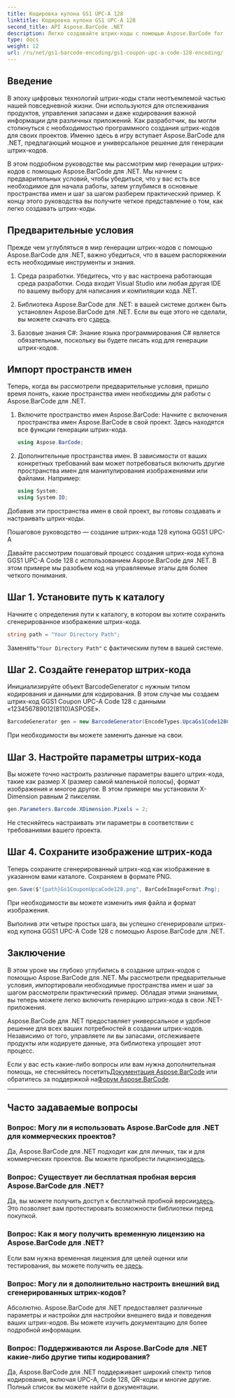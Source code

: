 ```yaml
---
title: Кодировка купона GS1 UPC-A 128
linktitle: Кодировка купона GS1 UPC-A 128
second_title: API Aspose.BarCode .NET
description: Легко создавайте штрих-коды с помощью Aspose.BarCode for .NET — вашего комплексного решения для создания штрих-кодов. Начните сегодня!
type: docs
weight: 12
url: /ru/net/gs1-barcode-encoding/gs1-coupon-upc-a-code-128-encoding/
---
```


## Введение

В эпоху цифровых технологий штрих-коды стали неотъемлемой частью нашей повседневной жизни. Они используются для отслеживания продуктов, управления запасами и даже кодирования важной информации для различных приложений. Как разработчик, вы могли столкнуться с необходимостью программного создания штрих-кодов для своих проектов. Именно здесь в игру вступает Aspose.BarCode для .NET, предлагающий мощное и универсальное решение для генерации штрих-кодов.

В этом подробном руководстве мы рассмотрим мир генерации штрих-кодов с помощью Aspose.BarCode для .NET. Мы начнем с предварительных условий, чтобы убедиться, что у вас есть все необходимое для начала работы, затем углубимся в основные пространства имен и шаг за шагом разберем практический пример. К концу этого руководства вы получите четкое представление о том, как легко создавать штрих-коды.

## Предварительные условия

Прежде чем углубляться в мир генерации штрих-кодов с помощью Aspose.BarCode для .NET, важно убедиться, что в вашем распоряжении есть необходимые инструменты и знания.

1. Среда разработки. Убедитесь, что у вас настроена работающая среда разработки. Сюда входит Visual Studio или любая другая IDE по вашему выбору для написания и компиляции кода .NET.

2.  Библиотека Aspose.BarCode для .NET: в вашей системе должен быть установлен Aspose.BarCode для .NET. Если вы еще этого не сделали, вы можете скачать его с[здесь](https://releases.aspose.com/barcode/net/).

3. Базовые знания C#: Знание языка программирования C# является обязательным, поскольку вы будете писать код для генерации штрих-кодов.

## Импорт пространств имен

Теперь, когда вы рассмотрели предварительные условия, пришло время понять, какие пространства имен необходимы для работы с Aspose.BarCode для .NET.

1. Включите пространство имен Aspose.BarCode: Начните с включения пространства имен Aspose.BarCode в свой проект. Здесь находятся все функции генерации штрих-кода.

   ```csharp
   using Aspose.BarCode;
   ```

2. Дополнительные пространства имен. В зависимости от ваших конкретных требований вам может потребоваться включить другие пространства имен для манипулирования изображениями или файлами. Например:

   ```csharp
   using System;
   using System.IO;
   ```

Добавив эти пространства имен в свой проект, вы готовы создавать и настраивать штрих-коды.

Пошаговое руководство — создание штрих-кода 128 купона GGS1 UPC-A

Давайте рассмотрим пошаговый процесс создания штрих-кода купона GGS1 UPC-A Code 128 с использованием Aspose.BarCode для .NET. В этом примере мы разобьем код на управляемые этапы для более четкого понимания.

## Шаг 1. Установите путь к каталогу

Начните с определения пути к каталогу, в котором вы хотите сохранить сгенерированное изображение штрих-кода.

```csharp
string path = "Your Directory Path";
```

 Заменять`"Your Directory Path"` с фактическим путем в вашей системе.

## Шаг 2. Создайте генератор штрих-кода

Инициализируйте объект BarcodeGenerator с нужным типом кодирования и данными для кодирования. В этом случае мы создаем штрих-код GGS1 Coupon UPC-A Code 128 с данными «123456789012(8110)ASPOSE».

```csharp
BarcodeGenerator gen = new BarcodeGenerator(EncodeTypes.UpcaGs1Code128Coupon, "123456789012(8110)ASPOSE");
```

При необходимости вы можете заменить данные на свои.

## Шаг 3. Настройте параметры штрих-кода

Вы можете точно настроить различные параметры вашего штрих-кода, такие как размер X (размер самой маленькой полосы), формат изображения и многое другое. В этом примере мы установили X-Dimension равным 2 пикселям.

```csharp
gen.Parameters.Barcode.XDimension.Pixels = 2;
```

Не стесняйтесь настраивать эти параметры в соответствии с требованиями вашего проекта.

## Шаг 4. Сохраните изображение штрих-кода

Теперь сохраните сгенерированный штрих-код как изображение в указанном вами каталоге. Сохраняем в формате PNG.

```csharp
gen.Save($"{path}Gs1CouponUpcaCode128.png", BarCodeImageFormat.Png);
```

При необходимости вы можете изменить имя файла и формат изображения.

Выполнив эти четыре простых шага, вы успешно сгенерировали штрих-код купона GGS1 UPC-A Code 128 с помощью Aspose.BarCode для .NET.

## Заключение

В этом уроке мы глубоко углубились в создание штрих-кодов с помощью Aspose.BarCode для .NET. Мы рассмотрели предварительные условия, импортировали необходимые пространства имен и шаг за шагом рассмотрели практический пример. Обладая этими знаниями, вы теперь можете легко включить генерацию штрих-кода в свои .NET-приложения.

Aspose.BarCode для .NET предоставляет универсальное и удобное решение для всех ваших потребностей в создании штрих-кодов. Независимо от того, управляете ли вы запасами, отслеживаете продукты или кодируете данные, эта библиотека упрощает этот процесс.

 Если у вас есть какие-либо вопросы или вам нужна дополнительная помощь, не стесняйтесь посетить[Документация Aspose.BarCode](https://reference.aspose.com/barcode/net/) или обратитесь за поддержкой на[Форум Aspose.BarCode](https://forum.aspose.com/c/barcode/13).

---

## Часто задаваемые вопросы

### Вопрос: Могу ли я использовать Aspose.BarCode для .NET для коммерческих проектов?
 Да, Aspose.BarCode для .NET подходит как для личных, так и для коммерческих проектов. Вы можете приобрести лицензию[здесь](https://purchase.aspose.com/buy).

### Вопрос: Существует ли бесплатная пробная версия Aspose.BarCode для .NET?
Да, вы можете получить доступ к бесплатной пробной версии[здесь](https://releases.aspose.com/). Это позволяет вам протестировать возможности библиотеки перед покупкой.

### Вопрос: Как я могу получить временную лицензию на Aspose.BarCode для .NET?
 Если вам нужна временная лицензия для целей оценки или тестирования, вы можете получить ее.[здесь](https://purchase.aspose.com/temporary-license/).

### Вопрос: Могу ли я дополнительно настроить внешний вид сгенерированных штрих-кодов?
Абсолютно. Aspose.BarCode для .NET предоставляет различные параметры и настройки для настройки внешнего вида и поведения ваших штрих-кодов. Вы можете изучить документацию для более подробной информации.

### Вопрос: Поддерживаются ли Aspose.BarCode для .NET какие-либо другие типы кодирования?
Да, Aspose.BarCode для .NET поддерживает широкий спектр типов кодирования, включая UPC-A, Code 128, QR-коды и многие другие. Полный список вы можете найти в документации.